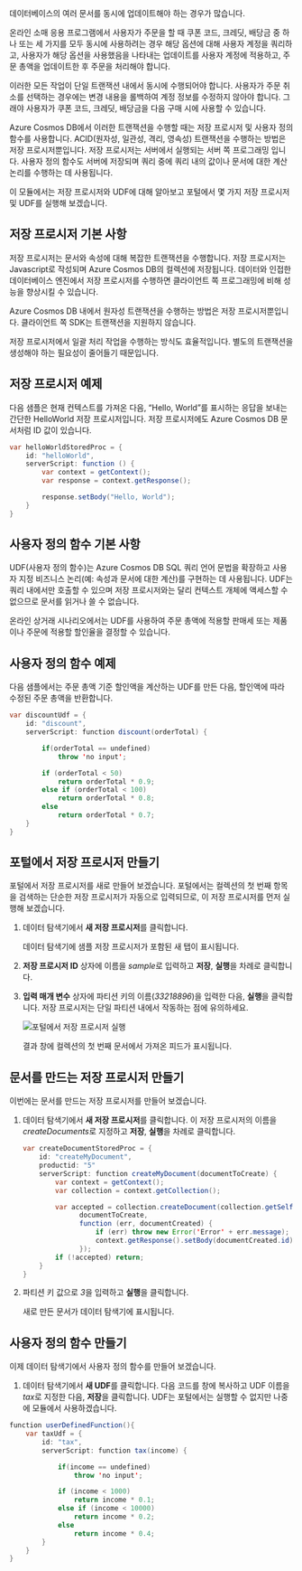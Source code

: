 데이터베이스의 여러 문서를 동시에 업데이트해야 하는 경우가 많습니다. 

온라인 소매 응용 프로그램에서 사용자가 주문을 할 때 쿠폰 코드, 크레딧, 배당금 중 하나 또는 세 가지를 모두 동시에 사용하려는 경우 해당 옵션에 대해 사용자 계정을 쿼리하고, 사용자가 해당 옵션을 사용했음을 나타내는 업데이트를 사용자 계정에 적용하고, 주문 총액을 업데이트한 후 주문을 처리해야 합니다.

이러한 모든 작업이 단일 트랜잭션 내에서 동시에 수행되어야 합니다. 사용자가 주문 취소를 선택하는 경우에는 변경 내용을 롤백하여 계정 정보를 수정하지 않아야 합니다. 그래야 사용자가 쿠폰 코드, 크레딧, 배당금을 다음 구매 시에 사용할 수 있습니다.

Azure Cosmos DB에서 이러한 트랜잭션을 수행할 때는 저장 프로시저 및 사용자 정의 함수를 사용합니다. ACID(원자성, 일관성, 격리, 영속성) 트랜잭션을 수행하는 방법은 저장 프로시저뿐입니다. 저장 프로시저는 서버에서 실행되는 서버 쪽 프로그래밍 입니다. 사용자 정의 함수도 서버에 저장되며 쿼리 중에 쿼리 내의 값이나 문서에 대한 계산 논리를 수행하는 데 사용됩니다. 

이 모듈에서는 저장 프로시저와 UDF에 대해 알아보고 포털에서 몇 가지 저장 프로시저 및 UDF를 실행해 보겠습니다.

## <a name="stored-procedure-basics"></a>저장 프로시저 기본 사항

저장 프로시저는 문서와 속성에 대해 복잡한 트랜잭션을 수행합니다. 저장 프로시저는 Javascript로 작성되며 Azure Cosmos DB의 컬렉션에 저장됩니다. 데이터와 인접한 데이터베이스 엔진에서 저장 프로시저를 수행하면 클라이언트 쪽 프로그래밍에 비해 성능을 향상시킬 수 있습니다.

Azure Cosmos DB 내에서 원자성 트랜잭션을 수행하는 방법은 저장 프로시저뿐입니다. 클라이언트 쪽 SDK는 트랜잭션을 지원하지 않습니다.

저장 프로시저에서 일괄 처리 작업을 수행하는 방식도 효율적입니다. 별도의 트랜잭션을 생성해야 하는 필요성이 줄어들기 때문입니다.

<!--TODO: Ideally I'd like to list some cases where a stored proc is not the best option-->

## <a name="stored-procedure-example"></a>저장 프로시저 예제

다음 샘플은 현재 컨텍스트를 가져온 다음, “Hello, World”를 표시하는 응답을 보내는 간단한 HelloWorld 저장 프로시저입니다. 저장 프로시저에도 Azure Cosmos DB 문서처럼 ID 값이 있습니다.

```java
var helloWorldStoredProc = {
    id: "helloWorld",
    serverScript: function () {
        var context = getContext();
        var response = context.getResponse();

        response.setBody("Hello, World");
    }
}
```

## <a name="user-defined-function-basics"></a>사용자 정의 함수 기본 사항

UDF(사용자 정의 함수)는 Azure Cosmos DB SQL 쿼리 언어 문법을 확장하고 사용자 지정 비즈니스 논리(예: 속성과 문서에 대한 계산)를 구현하는 데 사용됩니다. UDF는 쿼리 내에서만 호출할 수 있으며 저장 프로시저와는 달리 컨텍스트 개체에 액세스할 수 없으므로 문서를 읽거나 쓸 수 없습니다.

온라인 상거래 시나리오에서는 UDF를 사용하여 주문 총액에 적용할 판매세 또는 제품이나 주문에 적용할 할인율을 결정할 수 있습니다.

## <a name="user-defined-function-example"></a>사용자 정의 함수 예제

다음 샘플에서는 주문 총액 기준 할인액을 계산하는 UDF를 만든 다음, 할인액에 따라 수정된 주문 총액을 반환합니다.

```java
var discountUdf = {
    id: "discount",
    serverScript: function discount(orderTotal) {

        if(orderTotal == undefined) 
            throw 'no input';

        if (orderTotal < 50) 
            return orderTotal * 0.9;
        else if (orderTotal < 100) 
            return orderTotal * 0.8;
        else
            return orderTotal * 0.7;
    }
}
```

## <a name="create-a-stored-procedure-in-the-portal"></a>포털에서 저장 프로시저 만들기

포털에서 저장 프로시저를 새로 만들어 보겠습니다. 포털에서는 컬렉션의 첫 번째 항목을 검색하는 단순한 저장 프로시저가 자동으로 입력되므로, 이 저장 프로시저를 먼저 실행해 보겠습니다.

1. 데이터 탐색기에서 **새 저장 프로시저**를 클릭합니다.

    데이터 탐색기에 샘플 저장 프로시저가 포함된 새 탭이 표시됩니다.

  <!--TODO: Insert animated gif of creating the stored proc-->

2. **저장 프로시저 ID** 상자에 이름을 *sample*로 입력하고 **저장**, **실행**을 차례로 클릭합니다.


3. **입력 매개 변수** 상자에 파티션 키의 이름(*33218896*)을 입력한 다음, **실행**을 클릭합니다. 저장 프로시저는 단일 파티션 내에서 작동하는 점에 유의하세요.

    ![포털에서 저장 프로시저 실행](../media-draft/5-javascript-programming/stored-procedure.gif)

    결과 창에 컬렉션의 첫 번째 문서에서 가져온 피드가 표시됩니다.

## <a name="create-a-stored-procedure-that-creates-documents"></a>문서를 만드는 저장 프로시저 만들기

이번에는 문서를 만드는 저장 프로시저를 만들어 보겠습니다.

1. 데이터 탐색기에서 **새 저장 프로시저**를 클릭합니다. 이 저장 프로시저의 이름을 *createDocuments*로 지정하고 **저장**, **실행**을 차례로 클릭합니다.

    ```java
    var createDocumentStoredProc = {
        id: "createMyDocument",
        productid: "5"
        serverScript: function createMyDocument(documentToCreate) {
            var context = getContext();
            var collection = context.getCollection();
    
            var accepted = collection.createDocument(collection.getSelfLink(),
                  documentToCreate,
                  function (err, documentCreated) {
                      if (err) throw new Error('Error' + err.message);
                      context.getResponse().setBody(documentCreated.id)
                  });
            if (!accepted) return;
        }
    }
    ```

<!--TODO: Need to fix code above-->

2. 파티션 키 값으로 *3*을 입력하고 **실행**을 클릭합니다.

    새로 만든 문서가 데이터 탐색기에 표시됩니다. 

## <a name="create-a-user-defined-functions"></a>사용자 정의 함수 만들기

이제 데이터 탐색기에서 사용자 정의 함수를 만들어 보겠습니다.

1. 데이터 탐색기에서 **새 UDF**를 클릭합니다. 다음 코드를 창에 복사하고 UDF 이름을 *tax*로 지정한 다음, **저장**을 클릭합니다. UDF는 포털에서는 실행할 수 없지만 나중에 모듈에서 사용하겠습니다.

```java
function userDefinedFunction(){
    var taxUdf = {
        id: "tax",
        serverScript: function tax(income) {

            if(income == undefined) 
                throw 'no input';

            if (income < 1000) 
                return income * 0.1;
            else if (income < 10000) 
                return income * 0.2;
            else
                return income * 0.4;
        }
    }
}
```

